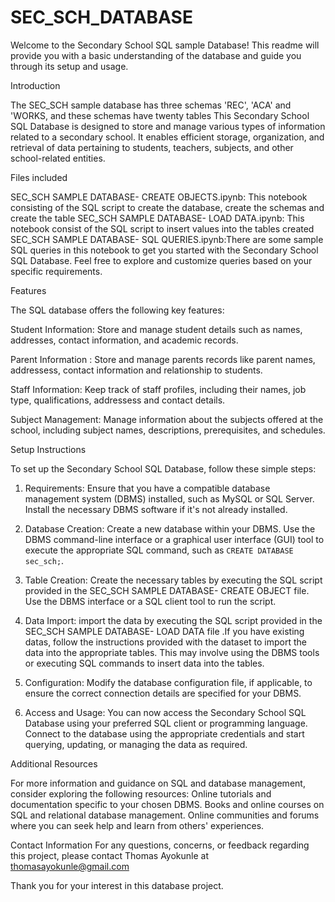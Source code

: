 # SEC_SCH_DATABASE

Welcome to the Secondary School SQL sample Database! This readme will provide you with a basic understanding of the database and guide you through its setup and usage.

Introduction

The SEC_SCH sample database has three schemas 'REC', 'ACA' and 'WORKS, and these schemas have twenty tables
This Secondary School SQL Database is designed to store and manage various types of information related to a secondary school. It enables efficient storage, organization, and retrieval of data pertaining to students, teachers, subjects, and other school-related entities.

Files included

SEC_SCH SAMPLE DATABASE- CREATE OBJECTS.ipynb: This notebook consisting of the SQL script to create the database, create the schemas and create the table
SEC_SCH SAMPLE DATABASE- LOAD DATA.ipynb: This notebook consist of the SQL script to insert values into the tables created
SEC_SCH SAMPLE DATABASE- SQL QUERIES.ipynb:There are some sample SQL queries in this notebook to get you started with the Secondary School SQL Database. Feel free to explore and customize queries based on your specific requirements.


Features

The SQL database offers the following key features:

Student Information: Store and manage student details such as names, addresses, contact information, and academic records.

Parent Information : Store and manage parents records like parent names, addressess, contact information and relationship to students.

Staff Information: Keep track of staff profiles, including their names, job type, qualifications, addressess and contact details.

Subject Management: Manage information about the subjects offered at the school, including subject names, descriptions, prerequisites, and schedules.


Setup Instructions

To set up the Secondary School SQL Database, follow these simple steps:

1. Requirements: Ensure that you have a compatible database management system (DBMS) installed, such as MySQL or SQL Server. Install the necessary DBMS software if it's not already installed.

2. Database Creation: Create a new database within your DBMS. Use the DBMS command-line interface or a graphical user interface (GUI) tool to execute the appropriate SQL command, such as `CREATE DATABASE sec_sch;`.

3. Table Creation: Create the necessary tables by executing the SQL script provided in the SEC_SCH SAMPLE DATABASE- CREATE OBJECT file. Use the DBMS interface or a SQL client tool to run the script.

4. Data Import: import the data by executing the SQL script provided in the SEC_SCH SAMPLE DATABASE- LOAD DATA file .If you have existing datas, follow the instructions provided with the dataset to import the data into the appropriate tables. This may involve using the DBMS tools or executing SQL commands to insert data into the tables.

5. Configuration: Modify the database configuration file, if applicable, to ensure the correct connection details are specified for your DBMS.

6. Access and Usage: You can now access the Secondary School SQL Database using your preferred SQL client or programming language. Connect to the database using the appropriate credentials and start querying, updating, or managing the data as required.


Additional Resources

For more information and guidance on SQL and database management, consider exploring the following resources:
Online tutorials and documentation specific to your chosen DBMS.
Books and online courses on SQL and relational database management.
Online communities and forums where you can seek help and learn from others' experiences.

Contact Information
For any questions, concerns, or feedback regarding this project, please contact Thomas Ayokunle at thomasayokunle@gmail.com

Thank you for your interest in this database project.
